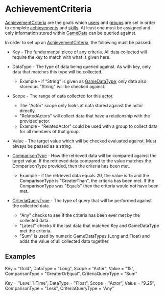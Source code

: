 # AchievementCriteria

[AchievementCriteria](xref:PlayGen.SUGAR.Contracts.AchievementCriteria) are the goals which [users](/features/user) and [groups](/features/group) are set in order to complete [achievements](/features/achievement) and [skills](/features/skill). At least one must be assigned and only information stored within [GameData](/features/gamedata) can be queried against.

In order to set up an [AchievementCriteria](xref:PlayGen.SUGAR.Contracts.AchievementCriteria), the following must be passed:

- Key - The fundermental piece of any criteria. All data collected will require the key to match with what is given here.

- DataType - The type of data being queried against. As with key, only data that matches this type will be collected.
    - Example - if "String" is given as [GameDataType](xref:PlayGen.SUGAR.Contracts.GameDataType), only data also stored as "String" will be checked against.

- Scope - The range of data collected for this [actor](/features/actor).
    - The "Actor" scope only looks at data stored against the actor directly.
    - "RelatedActors" will collect data that have a relationship with the provided actor.
    - Example - "RelatedActor" could be used with a group to collect data for all members of that group.

- Value - The target value which will be checked evaluated against. Must always be passed as a string.

- [ComparisonType](xref:PlayGen.SUGAR.Contracts.ComparisonType) - How the retrieved data will be compared against the target value. If the retrieved data compared to the value matches the ComparisonType provided, then the criteria has been met.
    - Example -  if the retrieved data equals 20, the value is 15 and the ComparisonType is "GreaterThan", the criteria has been met. If the ComparisonType was "Equals" then the criteria would not have been met.

- [CriteriaQueryType](xref:PlayGen.SUGAR.Contracts.CriteriaQueryType) - The type of query that will be performed against the collected data.
    - "Any" checks to see if the criteria has been ever met by the collected data.
    - "Latest" checks if the last data that matched Key and GameDataType met the criteria.
    - "Sum" is used by numeric GameDataTypes (Long and Float) and adds the value of all collected data together.

## Examples

Key = "Gold",
DataType = "Long",
Scope = "Actor",
Value = "15",
ComparisonType = "GreaterOrEqual",
CriteriaQueryType = "Sum"

Key = "Level_1_Time",
DataType = "Float",
Scope = "Actor",
Value = "9.25",
ComparisonType = "Less",
CriteriaQueryType = "Any"



